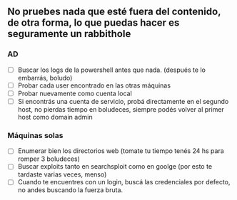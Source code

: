 ## No pruebes nada que esté fuera del contenido, de otra forma, lo que puedas hacer es seguramente un rabbithole
### AD

- [ ]  Buscar los logs de la powershell antes que nada. (después te lo embarrás, boludo)
- [ ]  Probar cada user encontrado en las otras máquinas 
- [ ]  Probar nuevamente como cuenta local
- [ ]  Si encontrás una cuenta de servicio, probá directamente en el segundo host, no pierdas tiempo en boludeces, siempre podés volver al primer host como domain admin

### Máquinas solas

- [ ] Enumerar bien los directorios web (tomate tu tiempo tenés 24 hs para romper 3 boludeces)
- [ ] Buscar exploits tanto en searchsploit como en goolge (por esto te tardaste varias veces, menso)
- [ ] Cuando te encuentres con un login, buscá las credenciales por defecto, no andes buscando la fuerza bruta.
